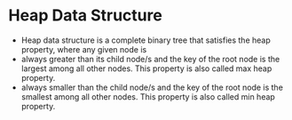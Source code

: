 
# Heap Data Structure

- Heap data structure is a complete binary tree that satisfies the heap property, where any given node is
- always greater than its child node/s and the key of the root node is the largest among all other nodes. This property is also called max heap property.
- always smaller than the child node/s and the key of the root node is the smallest among all other nodes. This property is also called min heap property.